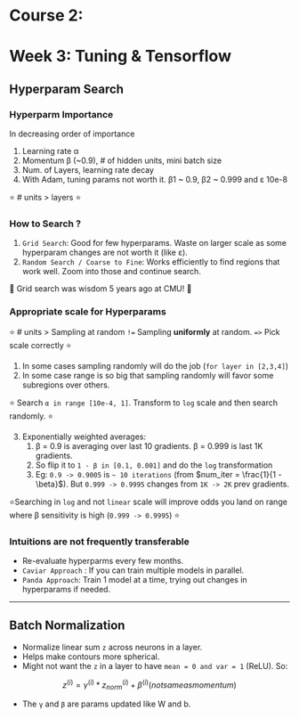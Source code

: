 # Course 2: 

# Week 3: Tuning & Tensorflow
## Hyperparam Search
### Hyperparm Importance
In decreasing order of importance
1. Learning rate α 
2. Momentum β (~0.9), # of hidden units, mini batch size
3. Num. of Layers, learning rate decay
4. With Adam, tuning params not worth it. β1 ~ 0.9, β2 ~ 0.999 and ε 10e-8 

:star: # units > layers :star:

### How to Search ?
1. `Grid Search`: Good for few hyperparams. Waste on larger scale as some hyperparam changes are not worth it (like ε).
2. `Random Search / Coarse to Fine`: Works efficiently to find regions that work well. Zoom into those and continue search.  

:thought_balloon: Grid search was wisdom 5 years ago at CMU! :thought_balloon:

### Appropriate scale for Hyperparams
:star: # units > Sampling at random `!=` Sampling **uniformly** at random. `=>` Pick scale correctly :star:
1. In some cases sampling randomly will do the job (`for layer in [2,3,4]`)
2. In some case range is so big that sampling randomly will favor some subregions over others.

:star: Search `α in range [10e-4, 1]`. Transform to `log` scale and then search randomly. :star:

3. Exponentially weighted averages:
   1. β = 0.9 is averaging over last 10 gradients. β = 0.999 is last 1K gradients. 
   2. So flip it to `1 - β in [0.1, 0.001]` and do the `log` transformation
   3. Eg: `0.9 -> 0.9005` is `~ 10 iterations` (from $num_iter = \frac{1}{1 - \beta}$). But `0.999 -> 0.9995` changes from `1K -> 2K` prev gradients.

:star:Searching in `log` and not `linear` scale will improve odds you land on range where β sensitivity is high (`0.999 -> 0.9995`)  :star:

### Intuitions are not frequently transferable
- Re-evaluate hyperparms every few months. 
- `Caviar Approach` : If you can train multiple models in parallel. 
- `Panda Approach`: Train 1 model at a time, trying out changes in hyperparams if needed. 
-----------------
## Batch Normalization
- Normalize linear sum `z` across neurons in a layer. 
- Helps make contours more spherical. 
- Might not want the `z` in a layer to have `mean = 0 and var = 1` (ReLU). So:
```math
z^{(i)} = γ^{(i)} * z^{(i)}_{norm} + β^{(i)} (not same as momentum)
```
- The `γ` and `β` are params updated like W and b. 